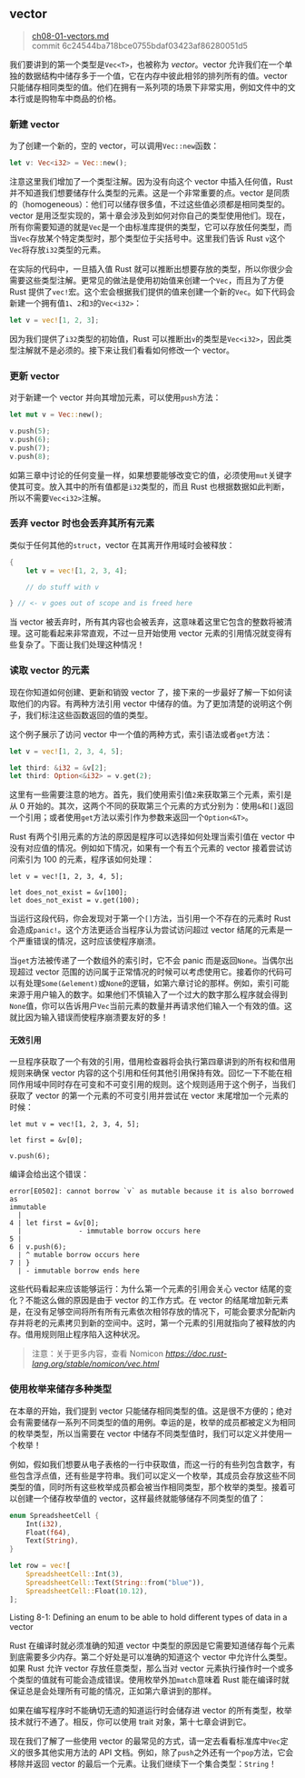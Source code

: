 ## vector

> [ch08-01-vectors.md](https://github.com/rust-lang/book/blob/master/second-edition/src/ch08-01-vectors.md)
> <br>
> commit 6c24544ba718bce0755bdaf03423af86280051d5

我们要讲到的第一个类型是`Vec<T>`，也被称为 *vector*。vector 允许我们在一个单独的数据结构中储存多于一个值，它在内存中彼此相邻的排列所有的值。vector 只能储存相同类型的值。他们在拥有一系列项的场景下非常实用，例如文件中的文本行或是购物车中商品的价格。

### 新建 vector

为了创建一个新的，空的 vector，可以调用`Vec::new`函数：

```rust
let v: Vec<i32> = Vec::new();
```

注意这里我们增加了一个类型注解。因为没有向这个 vector 中插入任何值，Rust 并不知道我们想要储存什么类型的元素。这是一个非常重要的点。vector 是同质的（homogeneous）：他们可以储存很多值，不过这些值必须都是相同类型的。vector 是用泛型实现的，第十章会涉及到如何对你自己的类型使用他们。现在，所有你需要知道的就是`Vec`是一个由标准库提供的类型，它可以存放任何类型，而当`Vec`存放某个特定类型时，那个类型位于尖括号中。这里我们告诉 Rust `v`这个`Vec`将存放`i32`类型的元素。

在实际的代码中，一旦插入值 Rust 就可以推断出想要存放的类型，所以你很少会需要这些类型注解。更常见的做法是使用初始值来创建一个`Vec`，而且为了方便 Rust 提供了`vec!`宏。这个宏会根据我们提供的值来创建一个新的`Vec`。如下代码会新建一个拥有值`1`、`2`和`3`的`Vec<i32>`：

```rust
let v = vec![1, 2, 3];
```

因为我们提供了`i32`类型的初始值，Rust 可以推断出`v`的类型是`Vec<i32>`，因此类型注解就不是必须的。接下来让我们看看如何修改一个 vector。

### 更新 vector

对于新建一个 vector 并向其增加元素，可以使用`push`方法：

```rust
let mut v = Vec::new();

v.push(5);
v.push(6);
v.push(7);
v.push(8);
```

如第三章中讨论的任何变量一样，如果想要能够改变它的值，必须使用`mut`关键字使其可变。放入其中的所有值都是`i32`类型的，而且 Rust 也根据数据如此判断，所以不需要`Vec<i32>`注解。

### 丢弃 vector 时也会丢弃其所有元素

类似于任何其他的`struct`，vector 在其离开作用域时会被释放：

```rust
{
    let v = vec![1, 2, 3, 4];

    // do stuff with v

} // <- v goes out of scope and is freed here
```

当 vector 被丢弃时，所有其内容也会被丢弃，这意味着这里它包含的整数将被清理。这可能看起来非常直观，不过一旦开始使用 vector 元素的引用情况就变得有些复杂了。下面让我们处理这种情况！

### 读取 vector 的元素

现在你知道如何创建、更新和销毁 vector 了，接下来的一步最好了解一下如何读取他们的内容。有两种方法引用 vector 中储存的值。为了更加清楚的说明这个例子，我们标注这些函数返回的值的类型。

这个例子展示了访问 vector 中一个值的两种方式，索引语法或者`get`方法：

```rust
let v = vec![1, 2, 3, 4, 5];

let third: &i32 = &v[2];
let third: Option<&i32> = v.get(2);
```

这里有一些需要注意的地方。首先，我们使用索引值`2`来获取第三个元素，索引是从 0 开始的。其次，这两个不同的获取第三个元素的方式分别为：使用`&`和`[]`返回一个引用；或者使用`get`方法以索引作为参数来返回一个`Option<&T>`。

Rust 有两个引用元素的方法的原因是程序可以选择如何处理当索引值在 vector 中没有对应值的情况。例如如下情况，如果有一个有五个元素的 vector 接着尝试访问索引为 100 的元素，程序该如何处理：

```rust,should_panic
let v = vec![1, 2, 3, 4, 5];

let does_not_exist = &v[100];
let does_not_exist = v.get(100);
```

当运行这段代码，你会发现对于第一个`[]`方法，当引用一个不存在的元素时 Rust 会造成`panic!`。这个方法更适合当程序认为尝试访问超过 vector 结尾的元素是一个严重错误的情况，这时应该使程序崩溃。

当`get`方法被传递了一个数组外的索引时，它不会 panic 而是返回`None`。当偶尔出现超过 vector 范围的访问属于正常情况的时候可以考虑使用它。接着你的代码可以有处理`Some(&element)`或`None`的逻辑，如第六章讨论的那样。例如，索引可能来源于用户输入的数字。如果他们不慎输入了一个过大的数字那么程序就会得到`None`值，你可以告诉用户`Vec`当前元素的数量并再请求他们输入一个有效的值。这就比因为输入错误而使程序崩溃要友好的多！

#### 无效引用

一旦程序获取了一个有效的引用，借用检查器将会执行第四章讲到的所有权和借用规则来确保 vector 内容的这个引用和任何其他引用保持有效。回忆一下不能在相同作用域中同时存在可变和不可变引用的规则。这个规则适用于这个例子，当我们获取了 vector 的第一个元素的不可变引用并尝试在 vector 末尾增加一个元素的时候：

```rust,ignore
let mut v = vec![1, 2, 3, 4, 5];

let first = &v[0];

v.push(6);
```

编译会给出这个错误：

```
error[E0502]: cannot borrow `v` as mutable because it is also borrowed as
immutable
  |
4 | let first = &v[0];
  |              - immutable borrow occurs here
5 |
6 | v.push(6);
  | ^ mutable borrow occurs here
7 | }
  | - immutable borrow ends here
```

这些代码看起来应该能够运行：为什么第一个元素的引用会关心 vector 结尾的变化？不能这么做的原因是由于 vector 的工作方式。在 vector 的结尾增加新元素是，在没有足够空间将所有所有元素依次相邻存放的情况下，可能会要求分配新内存并将老的元素拷贝到新的空间中。这时，第一个元素的引用就指向了被释放的内存。借用规则阻止程序陷入这种状况。

> 注意：关于更多内容，查看 Nomicon *https://doc.rust-lang.org/stable/nomicon/vec.html*

### 使用枚举来储存多种类型

在本章的开始，我们提到 vector 只能储存相同类型的值。这是很不方便的；绝对会有需要储存一系列不同类型的值的用例。幸运的是，枚举的成员都被定义为相同的枚举类型，所以当需要在 vector 中储存不同类型值时，我们可以定义并使用一个枚举！

例如，假如我们想要从电子表格的一行中获取值，而这一行的有些列包含数字，有些包含浮点值，还有些是字符串。我们可以定义一个枚举，其成员会存放这些不同类型的值，同时所有这些枚举成员都会被当作相同类型，那个枚举的类型。接着可以创建一个储存枚举值的 vector，这样最终就能够储存不同类型的值了：

```rust
enum SpreadsheetCell {
    Int(i32),
    Float(f64),
    Text(String),
}

let row = vec![
    SpreadsheetCell::Int(3),
    SpreadsheetCell::Text(String::from("blue")),
    SpreadsheetCell::Float(10.12),
];
```

<span class="caption">Listing 8-1: Defining an enum to be able to hold
different types of data in a vector</span>

Rust 在编译时就必须准确的知道 vector 中类型的原因是它需要知道储存每个元素到底需要多少内存。第二个好处是可以准确的知道这个 vector 中允许什么类型。如果 Rust 允许 vector 存放任意类型，那么当对 vector 元素执行操作时一个或多个类型的值就有可能会造成错误。使用枚举外加`match`意味着 Rust 能在编译时就保证总是会处理所有可能的情况，正如第六章讲到的那样。

如果在编写程序时不能确切无遗的知道运行时会储存进 vector 的所有类型，枚举技术就行不通了。相反，你可以使用 trait 对象，第十七章会讲到它。

现在我们了解了一些使用 vector 的最常见的方式，请一定去看看标准库中`Vec`定义的很多其他实用方法的 API 文档。例如，除了`push`之外还有一个`pop`方法，它会移除并返回 vector 的最后一个元素。让我们继续下一个集合类型：`String`！